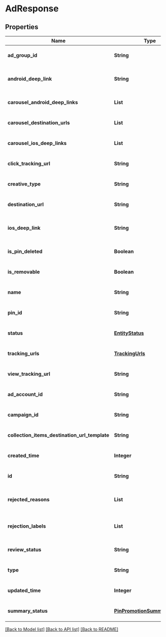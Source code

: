 # AdResponse
## Properties

Name | Type | Description | Notes
------------ | ------------- | ------------- | -------------
**ad\_group\_id** | **String** | ID of the ad group that contains the ad. | [optional] [default to null]
**android\_deep\_link** | **String** | Deep link URL for Android devices. Not currently available. Using this field will generate an error. | [optional] [default to null]
**carousel\_android\_deep\_links** | **List** | Comma-separated deep links for the carousel pin on Android. | [optional] [default to null]
**carousel\_destination\_urls** | **List** | Comma-separated destination URLs for the carousel pin to promote. | [optional] [default to null]
**carousel\_ios\_deep\_links** | **List** | Comma-separated deep links for the carousel pin on iOS. | [optional] [default to null]
**click\_tracking\_url** | **String** | Tracking url for the ad clicks. | [optional] [default to null]
**creative\_type** | **String** | Ad creative type enum | [optional] [default to null]
**destination\_url** | **String** | Destination URL. | [optional] [default to null]
**ios\_deep\_link** | **String** | Deep link URL for iOS devices. Not currently available. Using this field will generate an error. | [optional] [default to null]
**is\_pin\_deleted** | **Boolean** | Is original pin deleted? | [optional] [default to null]
**is\_removable** | **Boolean** | Is pin repinnable? | [optional] [default to null]
**name** | **String** | Name of the ad - 255 chars max. | [optional] [default to null]
**pin\_id** | **String** | Pin ID. | [optional] [default to null]
**status** | [**EntityStatus**](EntityStatus.md) |  | [optional] [default to null]
**tracking\_urls** | [**TrackingUrls**](TrackingUrls.md) |  | [optional] [default to null]
**view\_tracking\_url** | **String** | Tracking URL for ad impressions. | [optional] [default to null]
**ad\_account\_id** | **String** | The ID of the advertiser that this ad belongs to. | [optional] [default to null]
**campaign\_id** | **String** | ID of the ad campaign that contains this ad. | [optional] [default to null]
**collection\_items\_destination\_url\_template** | **String** | Destination URL template for all items within a collections drawer. | [optional] [default to null]
**created\_time** | **Integer** | Pin creation time. Unix timestamp in seconds. | [optional] [default to null]
**id** | **String** | The ID of this ad. | [optional] [default to null]
**rejected\_reasons** | **List** | Enum reason why the pin was rejected. Returned if &lt;code&gt;review_status&lt;/code&gt; is \&quot;REJECTED\&quot;. | [optional] [default to null]
**rejection\_labels** | **List** | Text reason why the pin was rejected. Returned if &lt;code&gt;review_status&lt;/code&gt; is \&quot;REJECTED\&quot;. | [optional] [default to null]
**review\_status** | **String** | Ad review status | [optional] [default to null]
**type** | **String** | Always \&quot;ad\&quot;. | [optional] [default to null]
**updated\_time** | **Integer** | Last update time. Unix timestamp in seconds. | [optional] [default to null]
**summary\_status** | [**PinPromotionSummaryStatus**](PinPromotionSummaryStatus.md) | Ad summary status | [optional] [default to null]

[[Back to Model list]](../README.md#documentation-for-models) [[Back to API list]](../README.md#documentation-for-api-endpoints) [[Back to README]](../README.md)

